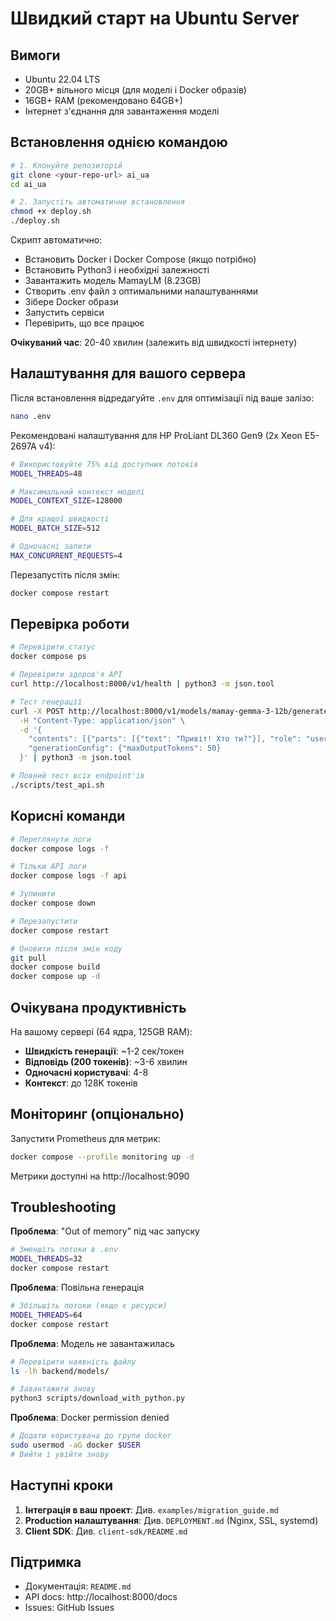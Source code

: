 # Швидкий старт на Ubuntu Server

## Вимоги
- Ubuntu 22.04 LTS
- 20GB+ вільного місця (для моделі і Docker образів)
- 16GB+ RAM (рекомендовано 64GB+)
- Інтернет з'єднання для завантаження моделі

## Встановлення однією командою

```bash
# 1. Клонуйте репозиторій
git clone <your-repo-url> ai_ua
cd ai_ua

# 2. Запустіть автоматичне встановлення
chmod +x deploy.sh
./deploy.sh
```

Скрипт автоматично:
- Встановить Docker і Docker Compose (якщо потрібно)
- Встановить Python3 і необхідні залежності
- Завантажить модель MamayLM (8.23GB)
- Створить .env файл з оптимальними налаштуваннями
- Зібере Docker образи
- Запустить сервіси
- Перевірить, що все працює

**Очікуваний час**: 20-40 хвилин (залежить від швидкості інтернету)

## Налаштування для вашого сервера

Після встановлення відредагуйте `.env` для оптимізації під ваше залізо:

```bash
nano .env
```

Рекомендовані налаштування для HP ProLiant DL360 Gen9 (2x Xeon E5-2697A v4):

```bash
# Використовуйте 75% від доступних потоків
MODEL_THREADS=48

# Максимальний контекст моделі
MODEL_CONTEXT_SIZE=128000

# Для кращої швидкості
MODEL_BATCH_SIZE=512

# Одночасні запити
MAX_CONCURRENT_REQUESTS=4
```

Перезапустіть після змін:
```bash
docker compose restart
```

## Перевірка роботи

```bash
# Перевірити статус
docker compose ps

# Перевірити здоров'я API
curl http://localhost:8000/v1/health | python3 -m json.tool

# Тест генерації
curl -X POST http://localhost:8000/v1/models/mamay-gemma-3-12b/generateContent \
  -H "Content-Type: application/json" \
  -d '{
    "contents": [{"parts": [{"text": "Привіт! Хто ти?"}], "role": "user"}],
    "generationConfig": {"maxOutputTokens": 50}
  }' | python3 -m json.tool

# Повний тест всіх endpoint'ів
./scripts/test_api.sh
```

## Корисні команди

```bash
# Переглянути логи
docker compose logs -f

# Тільки API логи
docker compose logs -f api

# Зупинити
docker compose down

# Перезапустити
docker compose restart

# Оновити після змін коду
git pull
docker compose build
docker compose up -d
```

## Очікувана продуктивність

На вашому сервері (64 ядра, 125GB RAM):
- **Швидкість генерації**: ~1-2 сек/токен
- **Відповідь (200 токенів)**: ~3-6 хвилин
- **Одночасні користувачі**: 4-8
- **Контекст**: до 128K токенів

## Моніторинг (опціонально)

Запустити Prometheus для метрик:

```bash
docker compose --profile monitoring up -d
```

Метрики доступні на http://localhost:9090

## Troubleshooting

**Проблема**: "Out of memory" під час запуску
```bash
# Зменшіть потоки в .env
MODEL_THREADS=32
docker compose restart
```

**Проблема**: Повільна генерація
```bash
# Збільшіть потоки (якщо є ресурси)
MODEL_THREADS=64
docker compose restart
```

**Проблема**: Модель не завантажилась
```bash
# Перевірити наявність файлу
ls -lh backend/models/

# Завантажити знову
python3 scripts/download_with_python.py
```

**Проблема**: Docker permission denied
```bash
# Додати користувача до групи docker
sudo usermod -aG docker $USER
# Вийти і увійти знову
```

## Наступні кроки

1. **Інтеграція в ваш проект**: Див. `examples/migration_guide.md`
2. **Production налаштування**: Див. `DEPLOYMENT.md` (Nginx, SSL, systemd)
3. **Client SDK**: Див. `client-sdk/README.md`

## Підтримка

- Документація: `README.md`
- API docs: http://localhost:8000/docs
- Issues: GitHub Issues

